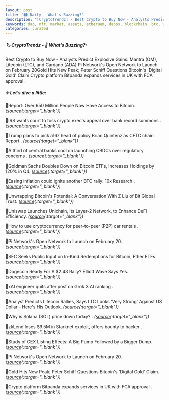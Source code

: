 ```yaml
---
layout: post
title: "🏙️ Daily - What's Buzzing?"
description: "[CryptoTrendz] - Best Crypto to Buy Now - Analysts Predict Explosive Gains: Mantra (OM), Litecoin (LTC), and Cardano (ADA) Pi Network's Open Network to Launch on February 20Gold Hits New Peak; Peter Schiff Questions Bitcoin's 'Digital Gold' Claim Crypto platform Bitpanda expands services in UK with FCA approval."
keywords: dao, nft, market, assets, etheruem, dapps, blockchain, btc, web3, cryptocurrency
categories: curated
---
```


##### 🏷️  CryptoTrendz - 📌 *What's Buzzing?:*

Best Crypto to Buy Now - Analysts Predict Explosive Gains: Mantra (OM), Litecoin (LTC), and Cardano (ADA) Pi Network's Open Network to Launch on February 20Gold Hits New Peak; Peter Schiff Questions Bitcoin's 'Digital Gold' Claim Crypto platform Bitpanda expands services in UK with FCA approval.

##### ✨ *Let’s dive a little:*


🔹Report: Over 650 Million People Now Have Access to Bitcoin. *([source](https://s.avyag.com/l9dn){:target="_blank"})*

🔹IRS wants court to toss crypto exec's appeal over bank record summons . *([source](https://s.avyag.com/cidw){:target="_blank"})*

🔹Trump plans to pick a16z head of policy Brian Quintenz as CFTC chair: Report . *([source](https://s.avyag.com/piuv){:target="_blank"})*

🔹A third of central banks cool on launching CBDCs over regulatory concerns . *([source](https://s.avyag.com/yncw){:target="_blank"})*

🔹Goldman Sachs Doubles Down on Bitcoin ETFs, Increases Holdings by 120% in Q4. *([source](https://s.avyag.com/n8t5){:target="_blank"})*

🔹Easing inflation could ignite another BTC rally: 10x Research . *([source](https://s.avyag.com/b0zi){:target="_blank"})*

🔹Unwrapping Bitcoin's Potential: A Conversation With Z Liu of Bit Global Trust. *([source](https://s.avyag.com/mgns){:target="_blank"})*

🔹Uniswap Launches Unichain, Its Layer-2 Network, to Enhance DeFi Efficiency. *([source](https://s.avyag.com/9iwq){:target="_blank"})*

🔹How to use cryptocurrency for peer-to-peer (P2P) car rentals . *([source](https://s.avyag.com/8md0){:target="_blank"})*

🔹Pi Network's Open Network to Launch on February 20. *([source](https://s.avyag.com/mcr7){:target="_blank"})*

🔹SEC Seeks Public Input on In-Kind Redemptions for Bitcoin, Ether ETFs. *([source](https://s.avyag.com/158e){:target="_blank"})*

🔹Dogecoin Ready For A $2.43 Rally? Elliott Wave Says Yes. *([source](https://s.avyag.com/qe9d){:target="_blank"})*

🔹xAI engineer quits after post on Grok 3 AI ranking . *([source](https://s.avyag.com/w6lo){:target="_blank"})*

🔹Analyst Predicts Litecoin Rallies, Says LTC Looks 'Very Strong' Against US Dollar - Here's His Outlook. *([source](https://s.avyag.com/ef2c){:target="_blank"})*

🔹Why is Solana (SOL) price down today? . *([source](https://s.avyag.com/ovt2){:target="_blank"})*

🔹zkLend loses $9.5M in Starknet exploit, offers bounty to hacker . *([source](https://s.avyag.com/21d6){:target="_blank"})*

🔹Study of CEX Listing Effects: A Big Pump Followed by a Bigger Dump. *([source](https://s.avyag.com/47bl){:target="_blank"})*

🔹Pi Network's Open Network to Launch on February 20. *([source](https://s.avyag.com/m968){:target="_blank"})*

🔹Gold Hits New Peak; Peter Schiff Questions Bitcoin's 'Digital Gold' Claim. *([source](https://s.avyag.com/7wjs){:target="_blank"})*

🔹Crypto platform Bitpanda expands services in UK with FCA approval . *([source](https://s.avyag.com/zmo8){:target="_blank"})*
